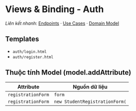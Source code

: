 # Views & Binding - Auth

*Liên kết nhanh*: [Endpoints](../../APIs/Auth/Endpoints.md) · [Use Cases](UseCases.md) · [Domain Model](DomainModel.mmd)

## Templates

- `auth/login.html`
- `auth/register.html`

## Thuộc tính Model (model.addAttribute)

| Attribute | Nguồn dữ liệu |
| --- | --- |
| `registrationForm` | `form` |
| `registrationForm` | `new StudentRegistrationForm(` |
